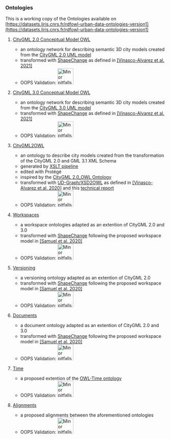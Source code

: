 ### Ontologies
This is a working copy of the Ontologies available on [https://datasets.liris.cnrs.fr/rdfowl-urban-data-ontologies-version1](https://datasets.liris.cnrs.fr/rdfowl-urban-data-ontologies-version1)

1. [CityGML 2.0 Conceptual Model OWL](CityGML/2.0/)
   - an ontology network for describing semantic 3D city models created from the [CityGML 2.0 UML model](https://github.com/opengeospatial/CityGML-3.0CM/blob/master/Archive/WP%2001%20Resources/CityGML_2.x_new_2016_03_09.eap)
   - transformed with [ShapeChange](https://shapechange.net/) as defined in [[Vinasco-Alvarez et al. 2021]](https://hal.archives-ouvertes.fr/hal-03375084v1)
   - OOPS Validation: <a href="http://oops.linkeddata.es"><img
	src="https://oops.linkeddata.es/images/conformance/oops_minor.png"
	alt="Minor pitfalls were found" height="50"/></a>

2. [CityGML 3.0 Conceptual Model OWL](CityGML/3.0/)
   - an ontology network for describing semantic 3D city models created from the [CityGML 3.0 UML model](https://github.com/opengeospatial/CityGML-3.0CM/blob/master/Conceptual%20Model/XMI%20Files/OGC%20CityGML%203.0/CityGML_3.0_All_Modules_No_References/CityGML_3.0.xml)
   - transformed with [ShapeChange](https://shapechange.net/) as defined in [[Vinasco-Alvarez et al. 2021]](https://hal.archives-ouvertes.fr/hal-03375084v1)
   - OOPS Validation: <a href="http://oops.linkeddata.es"><img
	src="https://oops.linkeddata.es/images/conformance/oops_minor.png"
	alt="Minor pitfalls were found" height="50"/></a>

3. [CityGML2OWL](CityGML/CityGML2OWL.rdf)
   - an ontology to describe city models created from the transformation of the CityGML 2.0 and GML 3.1 XML Schema
   - generated by [XSLT pipeline](../Transformations/XSD-to-OWL)
   - edited with Protégé 
   - inspired by the [CityGML 2.0_OWL Ontology](http://cui.unige.ch/isi/onto/citygml2.0.owl)
   - transformed with [UD-Graph/XSD2OWL](https://github.com/VCityTeam/UD-Graph/tree/master/Transformations/XSD-to-OWL) as defined in [[Vinasco-Alvarez et al. 2020]](https://hal.archives-ouvertes.fr/hal-03240567v1) and this [technical report](https://hal.archives-ouvertes.fr/hal-02948955)
   - OOPS Validation: <a href="http://oops.linkeddata.es"><img
	src="https://oops.linkeddata.es/images/conformance/oops_minor.png"
	alt="Minor pitfalls were found" height="50"/></a>

4. [Workspaces](Workspace/)
   - a workspace ontologies adapted as an extention of CityGML 2.0 and 3.0
   - transformed with [ShapeChange](https://shapechange.net/) following the proposed workspace model in [[Samuel et al. 2020]](https://link.springer.com/article/10.1007/s10109-020-00319-1)
   - OOPS Validation: <a href="http://oops.linkeddata.es"><img
	src="https://oops.linkeddata.es/images/conformance/oops_minor.png"
	alt="Minor pitfalls were found" height="50"/></a>

5. [Versioning](Versioning/)
   - a versioning ontology adapted as an extention of CityGML 2.0
   - transformed with [ShapeChange](https://shapechange.net/) following the proposed workspace model in [[Samuel et al. 2020]](https://link.springer.com/article/10.1007/s10109-020-00319-1)
   - OOPS Validation: <a href="http://oops.linkeddata.es"><img
	src="https://oops.linkeddata.es/images/conformance/oops_minor.png"
	alt="Minor pitfalls were found" height="50"/></a>

6. [Documents](Document/)
   - a document ontology adapted as an extention of CityGML 2.0 and 3.0
   - transformed with [ShapeChange](https://shapechange.net/) following the proposed workspace model in [[Samuel et al. 2020]](https://link.springer.com/article/10.1007/s10109-020-00319-1)
   - OOPS Validation: <a href="http://oops.linkeddata.es"><img
	src="https://oops.linkeddata.es/images/conformance/oops_minor.png"
	alt="Minor pitfalls were found" height="50"/></a>
   
7. [Time](Time/)
   - a proposed extention of the [OWL-Time ontology](https://www.w3.org/TR/owl-time/)
   - OOPS Validation: <a href="http://oops.linkeddata.es"><img
	src="https://oops.linkeddata.es/images/conformance/oops_minor.png"
	alt="Minor pitfalls were found" height="50"/></a>
   
7. [Alignments](Alignments/)
   - a proposed alignments between the aforementioned ontologies
   - OOPS Validation: <a href="http://oops.linkeddata.es"><img
	src="https://oops.linkeddata.es/images/conformance/oops_minor.png"
	alt="Minor pitfalls were found" height="50"/></a>
